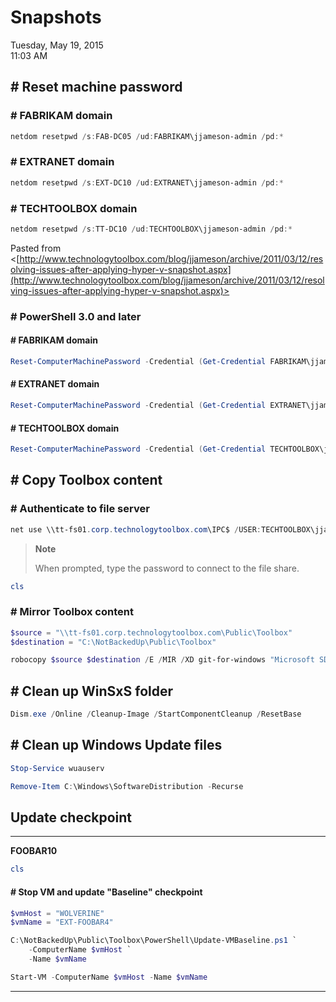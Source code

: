 # Snapshots

Tuesday, May 19, 2015\
11:03 AM

## # Reset machine password

### # FABRIKAM domain

```PowerShell
netdom resetpwd /s:FAB-DC05 /ud:FABRIKAM\jjameson-admin /pd:*
```

### # EXTRANET domain

```PowerShell
netdom resetpwd /s:EXT-DC10 /ud:EXTRANET\jjameson-admin /pd:*
```

### # TECHTOOLBOX domain

```PowerShell
netdom resetpwd /s:TT-DC10 /ud:TECHTOOLBOX\jjameson-admin /pd:*
```

Pasted from <[http://www.technologytoolbox.com/blog/jjameson/archive/2011/03/12/resolving-issues-after-applying-hyper-v-snapshot.aspx](http://www.technologytoolbox.com/blog/jjameson/archive/2011/03/12/resolving-issues-after-applying-hyper-v-snapshot.aspx)>

### # PowerShell 3.0 and later

#### # FABRIKAM domain

```PowerShell
Reset-ComputerMachinePassword -Credential (Get-Credential FABRIKAM\jjameson-admin)
```

#### # EXTRANET domain

```PowerShell
Reset-ComputerMachinePassword -Credential (Get-Credential EXTRANET\jjameson-admin)
```

#### # TECHTOOLBOX domain

```PowerShell
Reset-ComputerMachinePassword -Credential (Get-Credential TECHTOOLBOX\jjameson-admin)
```

## # Copy Toolbox content

### # Authenticate to file server

```PowerShell
net use \\tt-fs01.corp.technologytoolbox.com\IPC$ /USER:TECHTOOLBOX\jjameson
```

> **Note**
>
> When prompted, type the password to connect to the file share.

```PowerShell
cls
```

### # Mirror Toolbox content

```PowerShell
$source = "\\tt-fs01.corp.technologytoolbox.com\Public\Toolbox"
$destination = "C:\NotBackedUp\Public\Toolbox"

robocopy $source $destination /E /MIR /XD git-for-windows "Microsoft SDKs"
```

## # Clean up WinSxS folder

```PowerShell
Dism.exe /Online /Cleanup-Image /StartComponentCleanup /ResetBase
```

## # Clean up Windows Update files

```PowerShell
Stop-Service wuauserv

Remove-Item C:\Windows\SoftwareDistribution -Recurse
```

## Update checkpoint

---

**FOOBAR10**

```PowerShell
cls
```

#### # Stop VM and update "Baseline" checkpoint

```PowerShell
$vmHost = "WOLVERINE"
$vmName = "EXT-FOOBAR4"

C:\NotBackedUp\Public\Toolbox\PowerShell\Update-VMBaseline.ps1 `
    -ComputerName $vmHost `
    -Name $vmName

Start-VM -ComputerName $vmHost -Name $vmName
```

---
